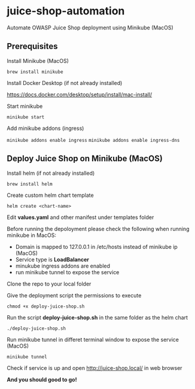 # juice-shop-automation
Automate OWASP Juice Shop deployment using Minikube (MacOS)

## Prerequisites

Install Minikube (MacOS)

`brew install minikube`

Install Docker Desktop (if not already installed)

https://docs.docker.com/desktop/setup/install/mac-install/

Start minikube

`minikube start`

Add minikube addons (ingress)

`minikube addons enable ingress`
`minikube addons enable ingress-dns`


## Deploy Juice Shop on Minikube (MacOS)

Install helm (if not already installed)

`brew install helm`

Create custom helm chart template

`helm create <chart-name>`

Edit **values.yaml** and other manifest under templates folder

Before running the depoloyment please check the following when running minikube in MacOS:
  - Domain is mapped to 127.0.0.1 in /etc/hosts instead of minikube ip (MacOS)
  - Service type is **LoadBalancer**
  - minukube ingress addons are enabled
  - run minikube tunnel to expose the service  

Clone the repo to your local folder

Give the deployment script the permissions to execute

`chmod +x deploy-juice-shop.sh`

Run the script **deploy-juice-shop.sh** in the same folder as the helm chart

`./deploy-juice-shop.sh`

Run minikube tunnel in differet terminal window to expose the service (MacOS)

`minikube tunnel`

Check if service is up and open http://juice-shop.local/ in web browser

**And you should good to go!**
